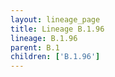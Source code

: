 ```yaml
---
layout: lineage_page
title: Lineage B.1.96
lineage: B.1.96
parent: B.1
children: ['B.1.96']
---
```

